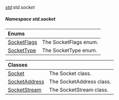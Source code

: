 _[std](../../modules/std/std-module.md):std.socket_
##### Namespace std.socket

| Enums | |
|:---|:---|
| [SocketFlags](std-socket-socketflags.md) | The SocketFlags enum. |
| [SocketType](std-socket-sockettype.md) | The SocketType enum. |

| Classes | |
|:---|:---|
| [Socket](std-socket-socket.md) | The Socket class. |
| [SocketAddress](std-socket-socketaddress.md) | The SocketAddress class. |
| [SocketStream](std-socket-socketstream.md) | The SocketStream class. |
